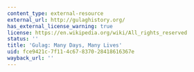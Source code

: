 ```yaml
---
content_type: external-resource
external_url: http://gulaghistory.org/
has_external_license_warning: true
license: https://en.wikipedia.org/wiki/All_rights_reserved
status: ''
title: 'Gulag: Many Days, Many Lives'
uid: fce9421c-7f11-4c67-8370-28418616367e
wayback_url: ''
---
```

